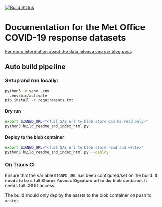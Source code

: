
[![Build Status](https://travis-ci.com/informatics-lab/-covid19-dataset-documentation.svg?branch=master)](https://travis-ci.com/informatics-lab/-covid19-dataset-documentation)

# Documentation for the Met Office COVID-19 response datasets

[For more information about the data release see our blog post](https://medium.com/informatics-lab/met-office-and-partners-offer-data-and-platform-for-covid-19-researchers-83848ac55f5f).



## Auto build pipe line

### Setup and run locally:

```bash
python3 -m venv .env
. .env/bin/activate
pip install -r requirements.txt
```

#### Dry run

```bash
export SIGNED_URL="<full SAS url to blob store can be read only>"
python3 build_readme_and_index_html.py
```



#### Deploy to the blob container

```bash
export SIGNED_URL="<full SAS url to blob store read and write>"
python3 build_readme_and_index_html.py --deploy
```

### On Travis CI

Ensure that the variable `SIGNED_URL` has been configured/set on the build. It needs to be a full Shared Access Signature url to the blob container. It needs full CRUD access.

The build should only deploy the assets to the blob container on push to `master`.